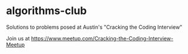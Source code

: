 # algorithms-club
Solutions to problems posed at Austin's "Cracking the Coding Interview"

Join us at https://www.meetup.com/Cracking-the-Coding-Interview-Meetup
